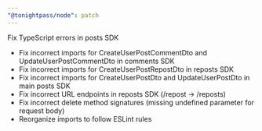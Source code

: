 ```yaml
---
"@tonightpass/node": patch
---
```


Fix TypeScript errors in posts SDK

- Fix incorrect imports for CreateUserPostCommentDto and UpdateUserPostCommentDto in comments SDK
- Fix incorrect imports for CreateUserPostRepostDto in reposts SDK  
- Fix incorrect imports for CreateUserPostDto and UpdateUserPostDto in main posts SDK
- Fix incorrect URL endpoints in reposts SDK (/repost -> /reposts)
- Fix incorrect delete method signatures (missing undefined parameter for request body)
- Reorganize imports to follow ESLint rules